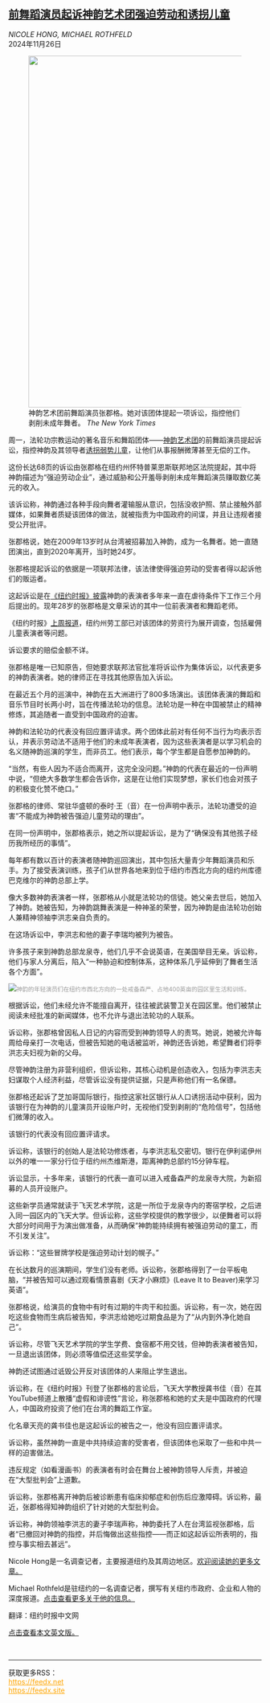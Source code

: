 <!--1732592221000-->
[前舞蹈演员起诉神韵艺术团强迫劳动和诱拐儿童](https://cn.nytimes.com/usa/20241126/shen-yun-lawsuit-trafficking-labor/)
------

<address>NICOLE HONG, MICHAEL ROTHFELD</address><time pudate="2024-11-26 10:59:11" datetime="2024-11-26 10:59:11">2024年11月26日</time><figure><img src="https://images.weserv.nl/?url=static01.nyt.com/images/2024/11/25/multimedia/00sy-lawsuit1-qvgp/00sy-lawsuit1-qvgp-master1050.jpg" width="1050" height="700"><figcaption>神韵艺术团前舞蹈演员张郡格。她对该团体提起一项诉讼，指控他们剥削未成年舞者。 <cite>The New York Times</cite></figcaption></figure><section><p>周一，法轮功宗教运动的著名音乐和舞蹈团体——<a href="https://cn.nytimes.com/usa/20240816/shen-yun-dance-abuse/">神韵艺术团</a>的前舞蹈演员提起诉讼，指控神韵及其领导者<a href="https://cn.nytimes.com/usa/20241118/shen-yun-child-labor-regulator/">诱拐弱势儿童</a>，让他们从事报酬微薄甚至无偿的工作。</p><p>这份长达68页的诉讼由张郡格在纽约州怀特普莱恩斯联邦地区法院提起，其中将神韵描述为“强迫劳动企业”，通过威胁和公开羞辱剥削未成年舞蹈演员赚取数亿美元的收入。</p><p>该诉讼称，神韵通过各种手段向舞者灌输服从意识，包括没收护照、禁止接触外部媒体，如果舞者质疑该团体的做法，就被指责为中国政府的间谍，并且让违规者接受公开批评。</p><p>张郡格说，她在2009年13岁时从台湾被招募加入神韵，成为一名舞者。她一直随团演出，直到2020年离开，当时她24岁。</p><p>张郡格提起诉讼的依据是一项联邦法律，该法律使得强迫劳动的受害者得以起诉他们的贩运者。</p><p>这起诉讼是在<a href="https://cn.nytimes.com/usa/20240816/shen-yun-dance-abuse/">《纽约时报》披露</a>神韵的表演者多年来一直在虐待条件下工作三个月后提出的。现年28岁的张郡格是文章采访的其中一位前表演者和舞蹈老师。</p><p>《纽约时报》<a href="https://cn.nytimes.com/usa/20241118/shen-yun-child-labor-regulator/">上周报道</a>，纽约州劳工部已对该团体的劳资行为展开调查，包括雇佣儿童表演者等问题。</p><p>诉讼要求的赔偿金额不详。</p><p>张郡格是唯一已知原告，但她要求联邦法官批准将诉讼作为集体诉讼，以代表更多的神韵表演者。她的律师正在寻找其他原告加入诉讼。</p><p>在最近五个月的巡演中，神韵在五大洲进行了800多场演出。该团体表演的舞蹈和音乐节目时长两小时，旨在传播法轮功的信息。法轮功是一种在中国被禁止的精神修炼，其追随者一直受到中国政府的迫害。</p><p>神韵和法轮功的代表没有回应置评请求。两个团体此前对有任何不当行为均表示否认，并表示劳动法不适用于他们的未成年表演者，因为这些表演者是以学习机会的名义随神韵巡演的学生，而非员工。他们表示，每个学生都是自愿参加神韵的。</p><p>“当然，有些人因为不适合而离开，这完全没问题。”神韵的代表在最近的一份声明中说，“但绝大多数学生都会告诉你，这是在让他们实现梦想，家长们也会对孩子的积极变化赞不绝口。”</p><p>张郡格的律师、常驻华盛顿的泰时·王（音）在一份声明中表示，法轮功遭受的迫害“不能成为神韵被告强迫儿童劳动的理由”。</p><p>在同一份声明中，张郡格表示，她之所以提起诉讼，是为了“确保没有其他孩子经历我所经历的事情”。</p><p>每年都有数以百计的表演者随神韵巡回演出，其中包括大量青少年舞蹈演员和乐手。为了接受表演训练，孩子们从世界各地来到位于纽约市西北方向的纽约州库德巴克维尔的神韵总部上学。</p><p>像大多数神韵表演者一样，张郡格从小就是法轮功的信徒。她父亲去世后，她加入了神韵。她被告知，为神韵跳舞表演是一种神圣的荣誉，因为神韵是由法轮功创始人兼精神领袖李洪志亲自负责的。</p><p>在这场诉讼中，李洪志和他的妻子李瑞均被列为被告。</p><p>许多孩子来到神韵总部龙泉寺，他们几乎不会说英语，在美国举目无亲。诉讼称，他们与家人分离后，陷入“一种胁迫和控制体系，这种体系几乎延伸到了舞者生活各个方面”。</p><p><img src="https://images.weserv.nl/?url=static01.nyt.com/images/2024/11/25/multimedia/00sy-lawsuit2-jcbp/00sy-lawsuit2-jcbp-master1050.jpg"><small style="color: #999;">神韵的年轻演员们在纽约市西北方向的一处戒备森严、占地400英亩的园区里生活和训练。</small></p><p>根据诉讼，他们未经允许不能擅自离开，往往被武装警卫关在园区里。他们被禁止阅读未经批准的新闻媒体，也不允许与退出法轮功的人联系。</p><p>诉讼称，张郡格曾因私人日记的内容而受到神韵领导人的责骂。她说，她被允许每周给母亲打一次电话，但被告知她的电话被监听，神韵还告诉她，希望舞者们将李洪志夫妇视为新的父母。</p><p>尽管神韵注册为非营利组织，但诉讼称，其核心动机是创造收入，包括为李洪志夫妇谋取个人经济利益，尽管诉讼没有提供证据，只是声称他们有一名保镖。</p><p>张郡格还起诉了芝加哥国际银行，指控这家社区银行从人口诱拐活动中获利，因为该银行在为神韵的儿童演员开设账户时，无视他们受到剥削的“危险信号”，包括他们微薄的收入。</p><p>该银行的代表没有回应置评请求。</p><p>诉讼称，该银行的创始人是法轮功修炼者，与李洪志私交密切。银行在伊利诺伊州以外的唯一一家分行位于纽约州杰维斯港，距离神韵总部约15分钟车程。</p><p>诉讼显示，十多年来，该银行的代表一直可以进入戒备森严的龙泉寺大院，为新招募的人员开设账户。</p><p>这些新学员通常就读于飞天艺术学院，这是一所位于龙泉寺内的寄宿学校，之后进入同一园区内的飞天大学。但诉讼称，这些学校提供的教学很少，以便舞者可以将大部分时间用于为演出做准备，从而确保“神韵能持续拥有被强迫劳动的童工，而不引发关注”。</p><p>诉讼称：“这些冒牌学校是强迫劳动计划的幌子。”</p><p>在长达数月的巡演期间，学生们没有老师。诉讼称，张郡格得到了一台平板电脑，“并被告知可以通过观看情景喜剧《天才小麻烦》(Leave It to Beaver)来学习英语”。</p><p>张郡格说，给演员的食物中有时有过期的牛肉干和拉面。诉讼称，有一次，她在因吃这些食物而生病后被告知，李洪志给她吃过期食品是为了“从内到外净化她自己”。</p><p>诉讼称，尽管飞天艺术学院的学生学费、食宿都不用交钱，但神韵表演者被告知，一旦退出该团体，则必须等值偿还这些奖学金。</p><p>神韵还试图通过诋毁公开反对该团体的人来阻止学生退出。</p><p>诉讼称，在《纽约时报》刊登了张郡格的言论后，飞天大学教授龚书佳（音）在其YouTube频道上散播“虚假和诽谤性”言论，称张郡格和她的丈夫是中国政府的代理人，中国政府投资了他们在台湾的舞蹈工作室。</p><p>化名章天亮的龚书佳也是这起诉讼的被告之一，他没有回应置评请求。</p><p>诉讼称，虽然神韵一直是中共持续迫害的受害者，但该团体也采取了一些和中共一样的迫害做法。</p><p>违反规定（如看漫画书）的表演者有时会在舞台上被神韵领导人斥责，并被迫在“大型批判会”上道歉。</p><p>诉讼称，张郡格离开神韵后被诊断患有临床抑郁症和创伤后应激障碍。诉讼称，最近，张郡格得知神韵组织了针对她的大型批判会。</p><p>诉讼称，神韵领袖李洪志的妻子李瑞声称，神韵委托了人在台湾监视张郡格，后者“已撤回对神韵的指控，并后悔做出这些指控——而正如这起诉讼所表明的，指控与事实相去甚远”。</p></section><footer><p>Nicole Hong是一名调查记者，主要报道纽约及其周边地区。<a rel="nofollow" target="_blank" href="https://www.nytimes.com/by/nicole-hong">欢迎阅读她的更多文章。</a></p><p>Michael Rothfeld是驻纽约的一名调查记者，撰写有关纽约市政府、企业和人物的深度报道。<a rel="nofollow" target="_blank" href="https://www.nytimes.com/by/michael-rothfeld">点击查看更多关于他的信息。</a></p><p>翻译：纽约时报中文网</p><p><a rel="nofollow" target="_blank" href="https://www.nytimes.com/2024/11/25/nyregion/shen-yun-lawsuit-trafficking-labor.html">点击查看本文英文版。</a></p></footer><br><hr><div>获取更多RSS：<br><a href="https://feedx.net" style="color:orange" target="_blank">https://feedx.net</a> <br><a href="https://feedx.site" style="color:orange" target="_blank">https://feedx.site</a><br></div>
